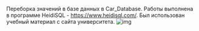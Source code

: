 Переборка значений в базе данных в Car_Database. Работы выполнена в программе HeidiSQL - https://www.heidisql.com/. Был использован учебный материал с сайта университета.
![img](file:///E:/HeidiSQL_12.1_64_Portable/select_from_database_car/Car_Database_ER_Diagram.png)
